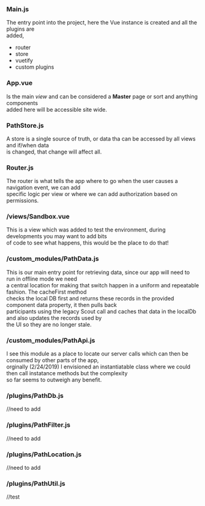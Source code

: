 ### **Main.js**
The entry point into the project, here the Vue instance is created and all the plugins are  
added, 
- router
- store
- vuetify
- custom plugins 
### **App.vue**
Is the main *view* and can be considered a **Master** page or sort and anything components  
added here will be accessible site wide. 
### **PathStore.js**
A store is a single source of truth, or data tha can be accessed by all views and if/when data  
is changed, that change will affect all.
### **Router.js**
The router is what tells the app where to go when the user causes a navigation event, we can add  
specific logic per view or where we can add authorization based on permissions. 
### **/views/Sandbox.vue**
This is a view which was added to test the environment, during developments you may want to add bits  
of code to see what happens, this would be the place to do that!
### **/custom_modules/PathData.js**
This is our main entry point for retrieving data, since our app will need to run in offline mode we need  
a central location for making that switch happen in a uniform and repeatable fashion. The cacheFirst method   
checks the local DB first and returns these records in the provided component data property, it then pulls back  
participants using the legacy Scout call and caches that data in the localDb and also updates the records used by  
the UI so they are no longer stale. 
### **/custom_modules/PathApi.js**
I see this module as a place to locate our server calls which can then be consumed by other parts of the app,  
orginally (2/24/2019) I envisioned an instantiatable class where we could then call instatance methods but the complexity  
so far seems to outweigh any benefit. 
### **/plugins/PathDb.js**
//need to add
### **/plugins/PathFilter.js**
//need to add
### **/plugins/PathLocation.js**
//need to add
### **/plugins/PathUtil.js**
//test

